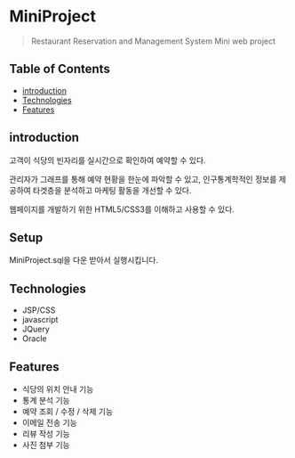 # MiniProject

> Restaurant Reservation and Management System Mini web project


## Table of Contents

* [introduction](#introduction)
* [Technologies](#Technologies)
* [Features](#Features)

## introduction

고객이 식당의 빈자리를 실시간으로 확인하여 예약할 수 있다.

관리자가 그래프를 통해 예약 현황을 한눈에 파악할 수 있고, 인구통계학적인 정보를 제공하여 타겟층을 분석하고 마케팅 활동을 개선할 수 있다. 

웹페이지를 개발하기 위한 HTML5/CSS3를 이해하고 사용할 수 있다.


## Setup

MiniProject.sql을 다운 받아서 실행시킵니다.

## Technologies

* JSP/CSS
* javascript
* JQuery
* Oracle

## Features

* 식당의 위치 안내 기능
* 통계 분석 기능
* 예약 조회 / 수정 / 삭제 기능
* 이메일 전송 기능
* 리뷰 작성 기능
* 사진 첨부 기능

